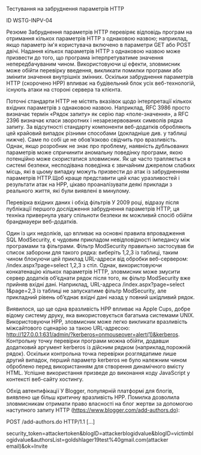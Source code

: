 Тестування на забруднення параметрів HTTP

ID
WSTG-INPV-04

Резюме
Забруднення параметрів HTTP перевіряє відповідь програм на отримання кількох параметрів HTTP з однаковою назвою; наприклад, якщо параметр ім'я користувача включено в параметри GET або POST двічі.
Надання кількох параметрів HTTP з однаковою назвою може призвести до того, що програма інтерпретуватиме значення непередбачуваним чином. Використовуючи ці ефекти, зловмисник може обійти перевірку введення, викликати помилки програми або змінити значення внутрішніх змінних. Оскільки забруднення параметрів HTTP (скорочено HPP) впливає на будівельний блок усіх веб-технологій, існують атаки на стороні сервера та клієнта.

Поточні стандарти HTTP не містять вказівок щодо інтерпретації кількох вхідних параметрів з однаковою назвою. Наприклад, RFC 3986 просто визначає термін «Рядок запиту» як серію пар «поле-значення», а RFC 2396 визначає класи зворотних і незарезервованих символів рядка запиту. За відсутності стандарту компоненти веб-додатків обробляють цей крайовий випадок різними способами (докладніше див. у таблиці нижче).
Саме по собі це не обов’язково свідчить про вразливість. Однак, якщо розробник не знає про проблему, наявність дубльованих параметрів може спричинити аномальну поведінку програми, якою потенційно може скористатися зловмисник. Як це часто трапляється в системі безпеки, несподівана поведінка є звичайним джерелом слабких місць, які в цьому випадку можуть призвести до атак із забрудненням параметрів HTTP.Щоб краще представити цей клас уразливостей і результати атак на HPP, цікаво проаналізувати деякі приклади з реального життя, які були виявлені в минулому.

Перевірка вхідних даних і обхід фільтрів
У 2009 році, відразу після публікації першого дослідження забруднення параметрів HTTP, ця техніка привернула увагу спільноти безпеки як можливий спосіб обійти брандмауери веб-додатків.

Один із цих недоліків, що впливає на основні правила впровадження SQL ModSecurity, є чудовим прикладом невідповідності імпедансу між програмами та фільтрами. Фільтр ModSecurity правильно застосував би список заборони для такого рядка: виберіть 1,2,3 із таблиці, таким чином блокуючи цей приклад URL-адреси від обробки веб-сервером: /index.aspx?page=select 1,2,3 з стіл. Однак, використовуючи конкатенацію кількох параметрів HTTP, зловмисник може змусити сервер додатків об’єднати рядок після того, як фільтр ModSecurity вже прийняв вхідні дані. Наприклад, URL-адреса /index.aspx?page=select 1&page=2,3 із таблиці не запускатиме фільтр ModSecurity, але прикладний рівень об’єднає вхідні дані назад у повний шкідливий рядок.

Виявилося, що ще одна вразливість HPP впливає на Apple Cups, добре відому систему друку, яка використовується багатьма системами UNIX. Використовуючи HPP, зловмисник може легко викликати вразливість міжсайтового сценарію за такою URL-адресою: http://127.0.0.1:631/admin/?kerberos=onmouseover=alert(1)&kerberos. Контрольну точку перевірки програми можна обійти, додавши додатковий аргумент kerberos із дійсним рядком (наприклад,порожній рядок). Оскільки контрольна точка перевірки розглядатиме лише другий випадок, перший параметр kerberos не було належним чином оброблено перед використанням для створення динамічного вмісту HTML. Успішне використання призведе до виконання коду JavaScript у контексті веб-сайту хостингу.

Обхід автентифікації
У Blogger, популярній платформі для блогів, виявлено ще більш критичну вразливість HPP. Помилка дозволила зловмисникам отримати право власності на блог жертви за допомогою наступного запиту HTTP (https://www.blogger.com/add-authors.do):
  
  POST /add-authors.do HTTP/1.1
  [...]
  
  security_token=attackertoken&blogID=attackerblogidvalue&blogID=victimblogidvalue&authorsList=goldshlager19test%40gmail.com(attacker email)&ok=Invite

